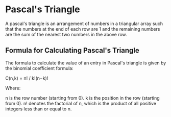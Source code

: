 # Pascal's Triangle

A pascal's triangle is an arrangement of numbers in a triangular array such that the numbers at the end of each row are 1 and the remaining numbers are the sum of the nearest two numbers in the above row.

## Formula for Calculating Pascal's Triangle

The formula to calculate the value of an entry in Pascal's triangle is given by the binomial coefficient formula:

C(n,k) = n! / k!(n−k)!

Where:

n is the row number (starting from 0).
k is the position in the row (starting from 0).
n! denotes the factorial of 
n, which is the product of all positive integers less than or equal to n. 
